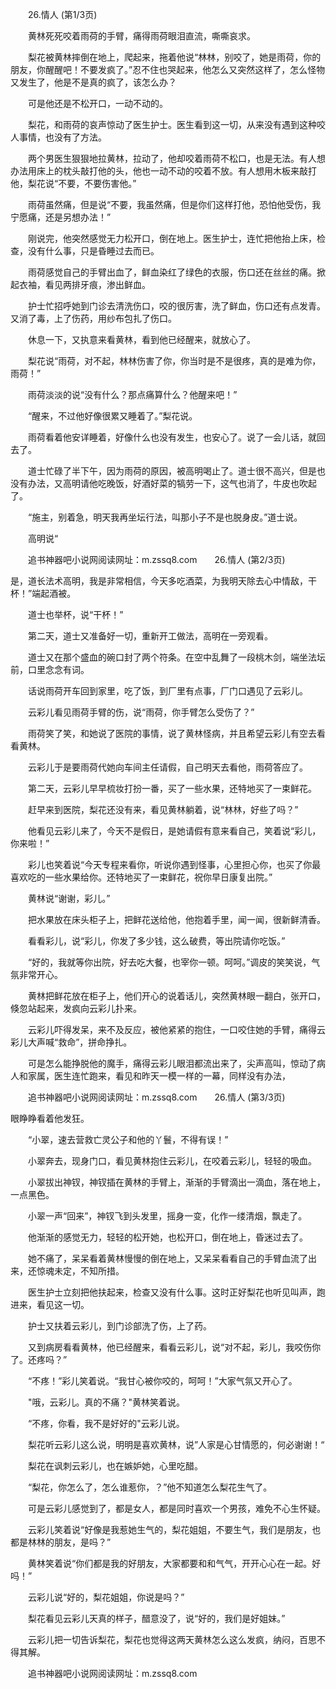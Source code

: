 　　26.情人 (第1/3页)

　　黄林死死咬着雨荷的手臂，痛得雨荷眼泪直流，嘶嘶哀求。

　　梨花被黄林摔倒在地上，爬起来，拖着他说“林林，别咬了，她是雨荷，你的朋友，你醒醒吧！不要发疯了。”忍不住也哭起来，他怎么又突然这样了，怎么怪物又发生了，他是不是真的疯了，该怎么办？

　　可是他还是不松开口，一动不动的。

　　梨花，和雨荷的哀声惊动了医生护士。医生看到这一切，从来没有遇到这种咬人事情，也没有了方法。

　　两个男医生狠狠地拉黄林，拉动了，他却咬着雨荷不松口，也是无法。有人想办法用床上的枕头敲打他的头，他也一动不动的咬着不放。有人想用木板来敲打他，梨花说“不要，不要伤害他。”

　　雨荷虽然痛，但是说“不要，我虽然痛，但是你们这样打他，恐怕他受伤，我宁愿痛，还是另想办法！”

　　刚说完，他突然感觉无力松开口，倒在地上。医生护士，连忙把他抬上床，检查，没有什么事，只是昏睡过去而已。

　　雨荷感觉自己的手臂出血了，鲜血染红了绿色的衣服，伤口还在丝丝的痛。掀起衣袖，看见两排牙痕，渗出鲜血。

　　护士忙招呼她到门诊去清洗伤口，咬的很厉害，洗了鲜血，伤口还有点发青。又消了毒，上了伤药，用纱布包扎了伤口。

　　休息一下，又执意来看黄林，看到他已经醒来，就放心了。

　　梨花说“雨荷，对不起，林林伤害了你，你当时是不是很疼，真的是难为你，雨荷！”

　　雨荷淡淡的说“没有什么？那点痛算什么？他醒来吧！”

　　“醒来，不过他好像很累又睡着了。”梨花说。

　　雨荷看着他安详睡着，好像什么也没有发生，也安心了。说了一会儿话，就回去了。

　　道士忙碌了半下午，因为雨荷的原因，被高明喝止了。道士很不高兴，但是也没有办法，又高明请他吃晚饭，好酒好菜的犒劳一下，这气也消了，牛皮也吹起了。

　　“施主，别着急，明天我再坐坛行法，叫那小子不是也脱身皮。”道士说。

　　高明说“

　　追书神器吧小说网阅读网址：m.zssq8.com　　26.情人 (第2/3页)

是，道长法术高明，我是非常相信，今天多吃酒菜，为我明天除去心中情敌，干杯！”端起酒被。

　　道士也举杯，说“干杯！”

　　第二天，道士又准备好一切，重新开工做法，高明在一旁观看。

　　道士又在那个盛血的碗口封了两个符条。在空中乱舞了一段桃木剑，端坐法坛前，口里念念有词。

　　话说雨荷开车回到家里，吃了饭，到厂里有点事，厂门口遇见了云彩儿。

　　云彩儿看见雨荷手臂的伤，说“雨荷，你手臂怎么受伤了？”

　　雨荷笑了笑，和她说了医院的事情，说了黄林怪病，并且希望云彩儿有空去看看黄林。

　　云彩儿于是要雨荷代她向车间主任请假，自己明天去看他，雨荷答应了。

　　第二天，云彩儿早早梳妆打扮一番，买了一些水果，还特地买了一束鲜花。

　　赶早来到医院，梨花还没有来，看见黄林躺着，说“林林，好些了吗？”

　　他看见云彩儿来了，今天不是假日，是她请假有意来看自己，笑着说“彩儿，你来啦！”

　　彩儿也笑着说“今天专程来看你，听说你遇到怪事，心里担心你，也买了你最喜欢吃的一些水果给你。还特地买了一束鲜花，祝你早日康复出院。”

　　黄林说“谢谢，彩儿。”

　　把水果放在床头柜子上，把鲜花送给他，他抱着手里，闻一闻，很新鲜清香。

　　看看彩儿，说“彩儿，你发了多少钱，这么破费，等出院请你吃饭。”

　　“好的，我就等你出院，好去吃大餐，也宰你一顿。呵呵。”调皮的笑笑说，气氛非常开心。

　　黄林把鲜花放在柜子上，他们开心的说着话儿，突然黄林眼一翻白，张开口，倏忽站起来，发疯向云彩儿扑来。

　　云彩儿吓得发呆，来不及反应，被他紧紧的抱住，一口咬住她的手臂，痛得云彩儿大声喊“救命”，拼命挣扎。

　　可是怎么能挣脱他的魔手，痛得云彩儿眼泪都流出来了，尖声高叫，惊动了病人和家属，医生连忙跑来，看见和昨天一模一样的一幕，同样没有办法，

　　追书神器吧小说网阅读网址：m.zssq8.com　　26.情人 (第3/3页)

眼睁睁看着他发狂。

　　“小翠，速去营救亡灵公子和他的丫鬟，不得有误！”

　　小翠奔去，现身门口，看见黄林抱住云彩儿，在咬着云彩儿，轻轻的吸血。

　　小翠拔出神钗，神钗插在黄林的手臂上，渐渐的手臂滴出一滴血，落在地上，一点黑色。

　　小翠一声“回来”，神钗飞到头发里，摇身一变，化作一缕清烟，飘走了。

　　他渐渐的感觉无力，轻轻的松开她，也松开口，倒在地上，昏迷过去了。

　　她不痛了，呆呆看着黄林慢慢的倒在地上，又呆呆看看自己的手臂血流了出来，还惊魂未定，不知所措。

　　医生护士立刻把他扶起来，检查又没有什么事。这时正好梨花也听见叫声，跑进来，看见这一切。

　　护士又扶着云彩儿，到门诊部洗了伤，上了药。

　　又到病房看看黄林，他已经醒来，看看云彩儿，说“对不起，彩儿，我咬伤你了。还疼吗？”

　　“不疼！”彩儿笑着说。“我甘心被你咬的，呵呵！”大家气氛又开心了。

　　"哦，云彩儿。真的不痛？"黄林笑着说。

　　“不疼，你看，我不是好好的"云彩儿说。

　　梨花听云彩儿这么说，明明是喜欢黄林，说”人家是心甘情愿的，何必谢谢！“

　　梨花在讽刺云彩儿，也在嫉妒她，心里吃醋。

　　“梨花，你怎么了，怎么谁惹你，？”他不知道怎么梨花生气了。

　　可是云彩儿感觉到了，都是女人，都是同时喜欢一个男孩，难免不心生怀疑。

　　云彩儿笑着说“好像是我惹她生气的，梨花姐姐，不要生气，我们是朋友，也都是林林的朋友，是吗？”

　　黄林笑着说“你们都是我的好朋友，大家都要和和气气，开开心心在一起。好吗！”

　　云彩儿说“好的，梨花姐姐，你说是吗？”

　　梨花看见云彩儿天真的样子，醋意没了，说“好的，我们是好姐妹。”

　　云彩儿把一切告诉梨花，梨花也觉得这两天黄林怎么这么发疯，纳闷，百思不得其解。

　　追书神器吧小说网阅读网址：m.zssq8.com